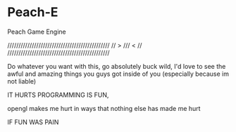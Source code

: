 # Peach-E
 Peach Game Engine
 
//////////////////////////////////////////////
//                 > /// <                  //
//////////////////////////////////////////////

Do whatever you want with this, go absolutely buck wild, I'd love to see the awful and amazing things you guys got inside of you (especially because im not liable)



IT HURTS PROGRAMMING IS FUN, 

opengl makes me hurt in ways that nothing else has made me hurt











































































IF FUN WAS PAIN
